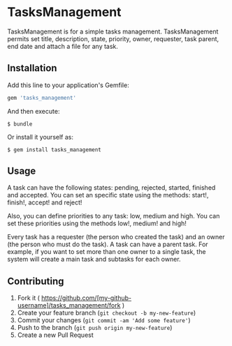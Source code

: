 # TasksManagement

TasksManagement is for a simple tasks management. 
TasksManagement permits set title, description, state, priority, owner, requester, task parent, end date and attach a file for any task.

## Installation

Add this line to your application's Gemfile:

```ruby
gem 'tasks_management'
```

And then execute:

    $ bundle

Or install it yourself as:

    $ gem install tasks_management

## Usage

A task can have the following states: pending, rejected, started, finished and accepted. You can set an specific state using the methods: start!, finish!, accept! and reject!

Also, you can define priorities to any task: low, medium and high. You can set these priorities using the methods low!, medium! and high!

Every task has a requester (the person who created the task) and an owner (the person who must do the task). A task can have a parent task. For example, if you want to set more than one owner to a single task, the system will create a main task and subtasks for each owner.

## Contributing

1. Fork it ( https://github.com/[my-github-username]/tasks_management/fork )
2. Create your feature branch (`git checkout -b my-new-feature`)
3. Commit your changes (`git commit -am 'Add some feature'`)
4. Push to the branch (`git push origin my-new-feature`)
5. Create a new Pull Request
